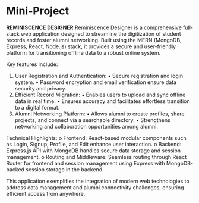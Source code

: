 ﻿# Mini-Project
**REMINISCENCE DESIGNER**
Reminiscence Designer is a comprehensive full-stack web application designed to streamline the digitization of student records and foster alumni networking. Built using the MERN (MongoDB, Express, React, Node.js) stack, it provides a secure and user-friendly platform for transitioning offline data to a robust online system.

Key features include: 
1.  User Registration and Authentication: 
• Secure registration and login system. 
• Password encryption and email verification ensure data security and 
privacy. 
2. Efficient Record Migration: 
• Enables users to upload and sync offline data in real time. 
• Ensures accuracy and facilitates effortless transition to a digital format. 
3. Alumni Networking Platform: 
• Allows alumni to create profiles, share projects, and connect via a 
searchable directory. 
• Strengthens networking and collaboration opportunities among alumni.

Technical Highlights: 
o Frontend: React-based modular components such as Login, Signup, Profile, and Edit enhance user interaction. 
o Backend: Express.js API with MongoDB handles secure data storage and session management. 
o Routing and Middleware: Seamless routing through React Router for frontend and session management using Express with MongoDB-backed session storage in the backend.

This application exemplifies the integration of modern web technologies to address data management and alumni connectivity challenges, ensuring efficient access from anywhere. 
